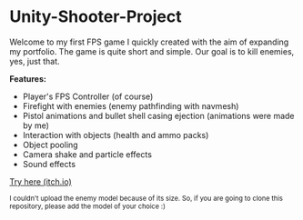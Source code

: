 # Unity-Shooter-Project

Welcome to my first FPS game​​ I quickly created with the aim of expanding my portfolio. The game is quite short and simple. Our goal is to kill enemies, yes, just that.

**Features:**

- Player's FPS Controller (of course)
- Firefight with enemies (enemy pathfinding with navmesh)
- Pistol animations and bullet shell casing ejection (animations were made by me)
- Interaction with objects (health and ammo packs)
- Object pooling
- Camera shake and particle effects
- Sound effects

[Try here (itch.io)](https://ogzozdemir.itch.io/unity-shooter-project)

<sub>I couldn't upload the enemy model because of its size. So, if you are going to clone this repository, please add the model of your choice :)</sub>
